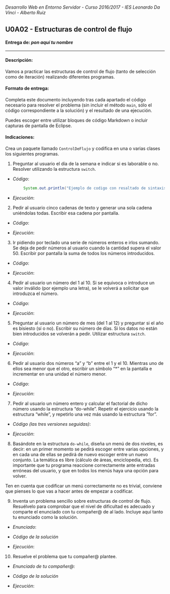 ###### *Desarrollo Web en Entorno Servidor - Curso 2016/2017 - IES Leonardo Da Vinci - Alberto Ruiz*
## U0A02 - Estructuras de control de flujo
#### Entrega de: *pon aquí tu nombre*
----
#### Descripción:

Vamos a practicar las estructuras de control de flujo (tanto de selección como de iteración) realizando diferentes programas.

#### Formato de entrega:

Completa este documento incluyendo tras cada apartado el código necesario para resolver el problema (sin incluir el método `main`, sólo el código correspondiente a la solución) y el resultado de una ejecución.

Puedes escoger entre utilizar bloques de código Markdown o incluir capturas de pantalla de Eclipse.

#### Indicaciones:
Crea un paquete llamado `ControlDeFlujo` y codifica en una o varias clases los siguientes programas.


1) Preguntar al usuario el día de la semana e indicar si es laborable o no. Resolver utilizando la estructura `switch`.

- *Código*:

```java
		System.out.println("Ejemplo de codigo con resaltado de sintaxis:");
```

- *Ejecución*:


2) Pedir al usuario cinco cadenas de texto y generar una sola cadena uniéndolas todas. Escribir esa cadena por pantalla.

- *Código*:

- *Ejecución*:


3) Ir pidiendo por teclado una serie de números enteros e irlos sumando. Se deja de pedir números al usuario cuando la cantidad supera el valor 50. Escribir por pantalla la suma de todos los números introducidos.

- *Código*:

- *Ejecución*:

4) Pedir al usuario un número del 1 al 10. Si se equivoca o introduce un valor inválido (por ejemplo una letra), se le volverá a solicitar que introduzca el número.

- *Código*:

- *Ejecución*:

5) Preguntar al usuario un número de mes (del 1 al 12) y preguntar si el año es bisiesto (sí o no). Escribir su número de días. Si los datos no están bien introducidos se volverán a pedir. Utilizar estructura `switch`.

- *Código*:

- *Ejecución*:

6) Pedir al usuario dos números “a” y “b” entre el 1 y el 10. Mientras uno de ellos sea menor que el otro, escribir un símbolo “*” en la pantalla e incrementar en una unidad el número menor.

- *Código*:

- *Ejecución*:

7) Pedir al usuario un número entero y calcular el factorial de dicho número usando la estructura “do-while”. Repetir el ejercicio usando la estructura “while”, y repetirlo una vez más usando la estructura “for”.

- *Código (las tres versiones seguidas)*:

- *Ejecución*:

8) Basándote en la estructura `do-while`, diseña un menú de dos niveles, es decir: en un primer momento se pedirá escoger entre varias opciones, y en cada una de ellas se pedirá de nuevo escoger entre un nuevo conjunto. La temática es libre (cálculo de áreas, enciclopedia, etc). Es importante que tu programa reaccione correctamente ante entradas erróneas del usuario, y que en todos los menús haya una opción para volver.

  Ten en cuenta que codificar un menú correctamente no es trivial, conviene que pienses lo que vas a hacer antes de empezar a codificar.

9) Inventa un problema sencillo sobre estructuras de control de flujo. Resuélvelo para comprobar que el nivel de dificultad es adecuado y comparte el enunciado con tu compañer@ de al lado. Incluye aquí tanto tu enunciado como la solución.

- *Enunciado*:

- *Código de la solución*

- *Ejecución*:

10) Resuelve el problema que tu compañer@ plantee.

- *Enunciado de tu compañer@:*

- *Código de la solución*

- *Ejecución*:
